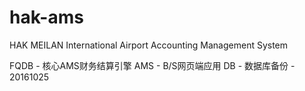 # hak-ams
HAK MEILAN International Airport Accounting Management System

FQDB - 核心AMS财务结算引擎
AMS - B/S网页端应用
DB - 数据库备份 - 20161025
